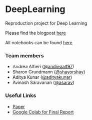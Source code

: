 # DeepLearning
Reproduction project for Deep Learning

Please find the blogpost [here](DeepLearningReport.ipynb)

All notebooks can be found [here](code/)

### Team members
* Andrea Alfieri ([@andreaalf97](http://github.com/andreaalf97))
* Sharon Grundmann ([@shayorshay](http://github.com/shayorshay))
* Aditya Kunar ([@adityakunar](http://github.com/adityakunar))
* Avinash Saravanan ([@asarav](http://github.com/asarav))

### Useful Links
* [Paper](http://jmlr.org/papers/v15/srivastava14a.html)
* [Google Colab for Final Report](https://colab.research.google.com/drive/17n26ndsDuTVR0DV7oDUxpCls-qik-P6W)
